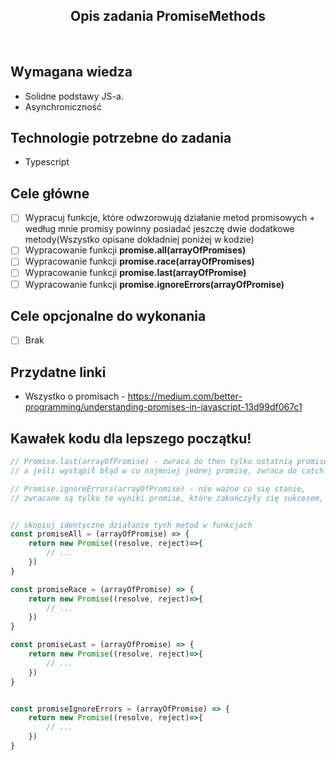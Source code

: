 <h2 align="center">Opis zadania PromiseMethods </h2>

<br>

## Wymagana wiedza
- Solidne podstawy JS-a.
- Asynchroniczność
 
## Technologie potrzebne do zadania

- Typescript 

## Cele główne

* [ ] Wypracuj funkcje, które odwzorowują działanie metod promisowych + według mnie promisy powinny posiadać jeszczę dwie dodatkowe metody(Wszystko opisane dokładniej poniżej w kodzie)
* [ ] Wypracowanie funkcji **promise.all(arrayOfPromises)**
* [ ] Wypracowanie funkcji **promise.race(arrayOfPromises)**
* [ ] Wypracowanie funkcji **promise.last(arrayOfPromise)**
* [ ] Wypracowanie funkcji **promise.ignoreErrors(arrayOfPromise)**

## Cele opcjonalne do wykonania

* [ ] Brak

## Przydatne linki

- Wszystko o promisach - https://medium.com/better-programming/understanding-promises-in-javascript-13d99df067c1

## Kawałek kodu dla lepszego początku!

```javascript
// Promise.last(arrayOfPromise) - zwraca do then tylko ostatnią promisę, która się wykonała asynchronicznie, 
// a jeśli wystąpił błąd w co najmniej jednej promisę, zwraca do catch ten błąd po ukończeniu ostatniej promisy

// Promise.ignoreErrors(arrayOfPromise) - nie ważne co się stanie, 
// zwracane są tylko te wyniki promise, które zakończyły się sukcesem, błędy są ignorowane


// skopiuj identyczne działanie tych metod w funkcjach
const promiseAll = (arrayOfPromise) => {
    return new Promise((resolve, reject)=>{
        // ...
    })
}

const promiseRace = (arrayOfPromise) => {
    return new Promise((resolve, reject)=>{
        // ...
    })
}

const promiseLast = (arrayOfPromise) => {
    return new Promise((resolve, reject)=>{
        // ...
    })
}


const promiseIgnoreErrors = (arrayOfPromise) => {
    return new Promise((resolve, reject)=>{
        // ...
    })
}
```
